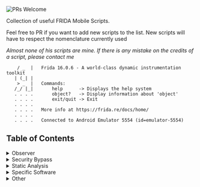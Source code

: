![PRs Welcome](https://img.shields.io/badge/PRs-welcome-brightgreen.svg?style=flat-square)

Collection of useful FRIDA Mobile Scripts.

Feel free to PR if you want to add new scripts to the list. New scripts will have to respect the nomenclature currently used

*Almost none of his scripts are mine. If there is any mistake on the credits of a script, please contact me*


```shell
    / _  |   Frida 16.0.6 - A world-class dynamic instrumentation toolkit
   | (_| |
    > _  |   Commands:
   /_/ |_|       help      -> Displays the help system
   . . . .       object?   -> Display information about 'object'
   . . . .       exit/quit -> Exit
   . . . .
   . . . .   More info at https://frida.re/docs/home/
   . . . .
   . . . .   Connected to Android Emulator 5554 (id=emulator-5554)
```

## Table of Contents

<details>
<summary>Observer</summary>

* **Cookies**

	* android-cookie-observer.js
	* ios-binarycookies-observer.js

* **Crypto**

	* android-aes-decrypt-no-iv.js
	* android-aesinfo-and-hashing-decryptor.js
	* android-aesinfo-decryptor.js
	* android-hashing-observer.js
	* android-java-crypto-observer.js
	* ios-intercept-crypto.js
	* ios-intercept-crypto2.js

* **DeepLink & UrlScheme**

	* android-deeplink-observer.js
	* ios-url-scheme-dumper.js
	* ios-url-scheme-fuzzing.js

* **FileSystem**

	* android-filesystem-observer.js
	* android-filesystem-observer2.js

* **KeyboardCache**

	* ios-keyboard-cache-checker.js

* **Library**

	* android-library-observer.js

* **Log**

	* android-log-observer.js
	* ios-nslog-observer.js


* **Network**

	* NSURL

		* ios-nsurlrequest-observer.js
		* ios-nsurlsession-observer.js
	
	* OkHttp

		* android-okhttp-logger.js
		* android-okhttp-logger2.js
		* android-okhttp-proxy-installator.js	
	* TCP

		* android-tcp-trace.js
			
	* TLS

		* ios-tls-keylogger-ios12.js
		* ios-tls-keylogger-ios13.js
		* ios-tls-keylogger-ios14.js

* **Pasteboard**

	* ios-pasteboard-observer.js

* **Plist**

	* ios-read-nsuserdefaults.js
	* ios-read-plist-file.js

* **SharedPreferences**

	* android-encryptedsharedpreferences-observer.js
	* android-sharedpreferences-observer.js

* **SQLite**

	* android-sqlite-observer.js
	* android-sqlitecipher-observer.js
	* ios-sqlite3-observer.js

* **WebInspector**

	* ios-webinspector-enable.js

</details>

<details>
<summary>Security Bypass</summary>

* **Biometric**

	* android-biometric-bypass-android11.js
	* ios-biometric-bypass.js

* **CertificatePinning**

	* android_proxy-add.js
	* android-multiple-pinning-bypass.js
	* android-multiple-pinning-bypass2.js
	* android-multiple-pinning-bypass3.js
	* android-okhttp-pinning-bypass.js
	* android-okhttp-pinning-bypass2.js
	* android-trustmanager-pinning-bypass.js
	* android-trustmanager-pinning-bypass2.js
	* flutter-pinning-bypass.js
	* flutter-pinning-bypass2.js
	* flutter-tls1-verification-bypass.js
	* ios-pinning-bypass-10-11.js
	* ios-pinning-bypass-12.js
	* ios-pinning-bypass-13.js
	* ios-trustkit-pinning-bypass.js
	* phonegap-pinning-bypass.js

* **DebugMode**

	* android-debugging-bypass.js
	* android-debugmode-bypass.js
	* react-native-bypass-emulator-detection.js

* **FlagSecure**

	* android-flagsecure.js

* **Location**

	* android-location-spoofing.js
	* ios-location-spoofing.js

* **RootDetection**

	* android-multiple-root-bypass.js
	* ios-multiple-jailbreak-bypass.js
	* ios-simple-jailbreak-bypass.js
	* xamarin-android-multiple-root-bypass.js
	* xamarin-multiple-jailbreak-bypass.js

* **WebView**

	* android-enable-webview-debug.js
	* cordova-enable-webview-debugging.js

* **WiFi**

	* android-wifi-check-bypass.js

* **Other**

	* android-anti-frida-exposed-detection-bypass.js
	* android-sdk-version-change.js
	* ios-custom-keyboard-allowed.js

</details>

<details>
<summary>Static Analysis</summary>

* ios-app-by-display-name.js
* ios-application-static-analysis.js
* ios-application-static-analysis2.js
* ios-data-protection-display.js
* ios-find-all-classes-methods.js
* ios-find-all-classes.js
* ios-find-all-methods-of-specific-class.js
* ios-find-app-classes-methods.js
* ios-find-app-classes.js
* ios-find-specific-method.js

</details>

<details>
<summary>Specific Software</summary>

* AppLock-authentication-bypass.js

</details>

<details>
<summary>Other</summary>

* android-injector.js
</details>

